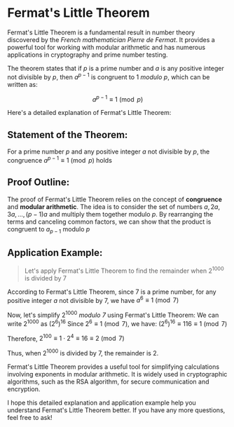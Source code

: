 # Fermat's Little Theorem 

Fermat's Little Theorem is a fundamental result in number theory discovered by the *French mathematician Pierre de Fermat*. It provides a powerful tool for working with modular arithmetic and has numerous applications in cryptography and prime number testing.

The theorem states that if $p$ is a prime number and $a$ is any positive integer not divisible by $p$, then $a^{p−1}$ is congruent to $1\ modulo\ p$, which can be written as:

$$
a^{p−1}≡1\pmod p
$$

Here's a detailed explanation of Fermat's Little Theorem:

## Statement of the Theorem:
For a prime number $p$ and any positive integer $a$ not divisible by $p$, the congruence $a^{p−1}≡1\pmod p$ holds

## Proof Outline:
The proof of Fermat's Little Theorem relies on the concept of **congruence** and **modular arithmetic**. The idea is to consider the set of numbers $a,2a,3a,…,(p−1)a$ and multiply them together modulo $p$. By rearranging the terms and canceling common factors, we can show that the product is congruent to $a_{p−1}$ modulo $p$

## Application Example:
> Let's apply Fermat's Little Theorem to find the remainder when $2^{1000}$ is divided by $7$

According to Fermat's Little Theorem, since $7$ is a prime number, for any positive integer $a$ not divisible by $7$, we have $a^6≡1 \pmod 7$

Now, let's simplify $2^{1000}$  *modulo 7* using Fermat's Little Theorem:
We can write $2^{1000}$  as $(2^6)^{16}$ Since $2^6≡1 \pmod 7$, we have:
$(2^6)^{16}≡116≡1 \pmod 7$

Therefore, $2^{100}≡1⋅2^4≡16≡ 2 \pmod 7$

Thus, when $2^{1000}$  is divided by $7$, the remainder is $2$.

Fermat's Little Theorem provides a useful tool for simplifying calculations involving exponents in modular arithmetic. It is widely used in cryptographic algorithms, such as the RSA algorithm, for secure communication and encryption.

I hope this detailed explanation and application example help you understand Fermat's Little Theorem better. If you have any more questions, feel free to ask!